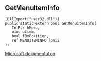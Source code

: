 ## GetMenuItemInfo

```
[DllImport("user32.dll")]
public static extern bool GetMenuItemInfo(
   IntPtr hMenu,
   uint uItem,
   bool fByPosition,
   ref MENUITEMINFO lpmii
);
```

[Microsoft documentation](TODO)
